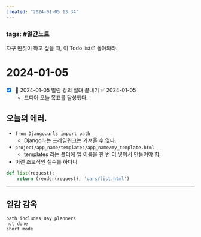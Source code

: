 ```yaml
---
created: "2024-01-05 13:34"
---
```


### tags: #일간노트
  
자꾸 딴짓이 하고 싶을 때, 이 Todo list로 돌아와라.
# 2024-01-05  
- [x] 📅 2024-01-05 밀린 강의 절대 끝내기 ✅ 2024-01-05
	- 드디어 오늘 목표를 달성했다.

## **오늘의 에러.**
- `from Django.urls import path`
	- Django라는 프레임워크는 가져올 수 없다.
- `project/app_name/templates/app_name/my_template.html`
	- templates 라는 폴더에 앱 이름을 한 번 더 넣어서 만들어야 함.
- 이런 초보적인 실수를 하다니
```python
def list(request):
	return (render(request), 'cars/list.html')
```
---  
## 일감 감옥  
```tasks  
path includes Day planners
not done  
short mode  
```